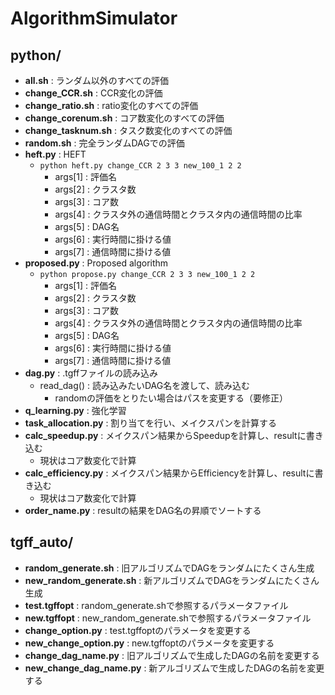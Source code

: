 # AlgorithmSimulator

## python/
- **all.sh** : ランダム以外のすべての評価
- **change_CCR.sh** : CCR変化の評価
- **change_ratio.sh** : ratio変化のすべての評価
- **change_corenum.sh** : コア数変化のすべての評価
- **change_tasknum.sh** : タスク数変化のすべての評価
- **random.sh** : 完全ランダムDAGでの評価
- **heft.py** : HEFT
  - `python heft.py change_CCR 2 3 3 new_100_1 2 2`
    - args[1] : 評価名
    - args[2] : クラスタ数
    - args[3] : コア数
    - args[4] : クラスタ外の通信時間とクラスタ内の通信時間の比率
    - args[5] : DAG名
    - args[6] : 実行時間に掛ける値
    - args[7] : 通信時間に掛ける値
- **proposed.py** : Proposed algorithm
  - `python propose.py change_CCR 2 3 3 new_100_1 2 2`
    - args[1] : 評価名
    - args[2] : クラスタ数
    - args[3] : コア数
    - args[4] : クラスタ外の通信時間とクラスタ内の通信時間の比率
    - args[5] : DAG名
    - args[6] : 実行時間に掛ける値
    - args[7] : 通信時間に掛ける値
- **dag.py** : .tgffファイルの読み込み
  - read_dag() : 読み込みたいDAG名を渡して、読み込む
    - randomの評価をとりたい場合はパスを変更する（要修正）
- **q_learning.py** : 強化学習
- **task_allocation.py** : 割り当てを行い、メイクスパンを計算する
- **calc_speedup.py** : メイクスパン結果からSpeedupを計算し、resultに書き込む
  - 現状はコア数変化で計算
- **calc_efficiency.py** : メイクスパン結果からEfficiencyを計算し、resultに書き込む
  - 現状はコア数変化で計算
- **order_name.py** : resultの結果をDAG名の昇順でソートする

## tgff_auto/
- **random_generate.sh** : 旧アルゴリズムでDAGをランダムにたくさん生成
- **new_random_generate.sh** : 新アルゴリズムでDAGをランダムにたくさん生成
- **test.tgffopt** : random_generate.shで参照するパラメータファイル
- **new.tgffopt** : new_random_generate.shで参照するパラメータファイル
- **change_option.py** : test.tgffoptのパラメータを変更する
- **new_change_option.py** : new.tgffoptのパラメータを変更する
- **change_dag_name.py** : 旧アルゴリズムで生成したDAGの名前を変更する
- **new_change_dag_name.py** : 新アルゴリズムで生成したDAGの名前を変更する
